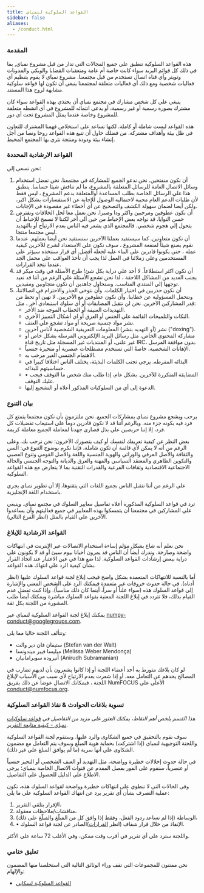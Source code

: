 ```yaml
---
title: القواعد السلوكية لنمباي
sidebar: false
aliases:
  - /conduct.html
---
```


### المقدمة

هذه القواعد السلوكية تنطبق علي جميع المجالات التي تدار من قبل مشروع نمباي, بما في ذلك كل قوائم البريد سواء كانت خاصة أم عامة ومتعقبات القضايا والويكي والمدونات وتويتر وأي قناة اتصال تستخدم من قبل مجتمعنا. مشروع نمباي لا يقوم بتنظيم أي فعاليات شخصية ومع ذلك أي فعاليات متعلقة لمجتمعنا ينبغي أن تكون لها قواعد سلوكية مشابهة لروح هذا المستند.

ينبغي علي كل شخص مشارك في مجتمع نمباي أن يحتذي بهذه القواعد سواء كان مشترك بصورة رسمية أو غير رسمية، أو يدعي انتمائه للمشروع في أي انشطه متعلقة للمشروع وخاصة عندما يمثل المشروع تحت أي دور.

هذه القواعد ليست شاملة أو كاملة. لكنها تساعد علي استخلاص فهمنا المشترك للتعاون في ظل بيئة وأهداف مشتركة. من فضلك حاول أن تتبع هذه القواعد روحا ونصا من أجل إنشاء بيئة ودودة ومنتجة نثري بها المجتمع المحيط.

### القواعد الارشادية المحددة

نحن نسعى إلي:

1. أن نكون منفتحين. نحن ندعو الجميع للمشاركة في مجتمعنا. نحن نفضل استخدام وسائل الاتصال العامة للرسائل المتعلقة بالمشروع، ما لم نناقش شيئا حساسا. ينطبق هذا علي الرسائل الخاصة بطلب المساعدة أوالمتعلقة بدعم المشروع ، ليس فقط ﻷن طلبات الدعم العام محببة لاحتمالية الوصول للإجابة عن الاستفسارات بشكل اكبر، ولكن أيضا لضمان سهولة الكشف والتصحيح عن أي أخطاء غير مقصودة في الإجابات.
2. أن نكون عطوفين ومرحبين واكثر ودا وصبرا. نحن نعمل معا لحل الخلافات ونفترض حسن النوايا. قد نواجه بعض الإحباط من حين ألي أخر لكننا لا نسمح للإحباط أن يتحول إلي هجوم شخصي. فالمجتمع الذي يشعر فيه الناس بعدم الارتياح أو بالتهديد ليس مجتمعا منتجا.
3. أن نكون متعاونين. كما سيستفيد بعملنا الآخرين سنستفيد نحن أيضا بعملهم. عندما نقوم بصنع شيئاً لمنفعة المشروع ، سوف نكون علي الاستعداد لشرح للآخرين كيفية عمله ، حتي يكونوا قادرين علي البناء عليه لجعله أفضل. أي قرار سنتخذه سيؤثر علي المستخدمين وعلي زملائنا في العمل لذا يجب أن تأخذ العواقب علي محمل الجد عندما نتخذ القرارات.
4. أن نكون اكثر استطلاعاً. لا أحد علي دراية بكل شئ! طرح الأسئلة في وقت مبكر قد يجنب العديد من المشاكل اللاحقة ، لذا نحن نشجع الأسئلة علي الرغم من أننا قد نعيد توجهها إلي المنتدي المناسب. وسنحاول جاهدين أن نكون متجاوبين ومفيدين.
5. أن نكون حذريين في اختيار الكلمات. وأن نتوخى الحذر والاحترام في اتصالاتنا، ونتحمل المسؤولية عن خطابنا. وأن نكون عطوفين مع الأخريين. لا تهين أو تحط من قدر المشاركين الآخرين. نحن لن نتقبل المضايقات أو أي سلوك استبعادي أخر ، مثل:
    * التهديدات العنيفة أو الخطاب الموجه ضد الأخر.
    * النكات والتلميحات القائمة علي الجنس أو العرق أو اي أشكال التمييز الأخري.
    * نشر مواد جنسية صريحة أو مواد تشجع علي العنف.
    * نشر (أو التهديد بنشر) المعلومات التعريفية الشخصية لأناس آخرين ("doxing").
    * مشاركة المحتوى الخاص، مثل رسائل البريد الإلكتروني المرسلة بشكل خاص أو غير علني، أو المنتديات غير المسجلة مثل تاريخ قناة IRC، بدون موافقة المرسل.
    * الإهانات الشخصية، خاصةً التي تستخدم مصطلحات عنصرية أو متحيزة جنسياً.
    * الاهتمام الجنسي الغير مرحب به.
    * البذائه المفرطه. يرجى تجنب الكلمات البذيئة، يختلف الناس اختلافا كبيرا في حساسيتهم للبذائه.
    * • المضايقة المتكررة للآخرين. بشكل عام، إذا طلب منك شخص ما التوقف فيجب عليك التوقف.
    * الدعوة إلى أي من السلوكيات المذكور أعلاه أو التشجيع إليها.

### بيان التنوع

يرحب ويشجع مشروع نمباي بمشاركات الجميع. نحن ملتزمون بأن نكون مجتمعا يتمتع كل فرد فيه بكونه جزء منه. وبالرغم أننا قد لا نكون قادرين دوماً على استيعاب تفضيلات كل فرد، إلا إننا حريصين علي بذل قصارى جهدنا لمعاملة الجميع معاملة كريمة.

بغض النظر عن كيفية تعريفك لنفسك أو كيف يتصورك الآخرون:  نحن نرحب بك. وعلى الرغم من أنه لا يمكن لأي قائمة أن تكون شاملة، فإننا نكرم بوضوح التنوع في: السن والثقافة والأصل العرقي والوراثي والهوية الجنسية واللغة والأصل القومي وتنوع العصبي والتكوين الظاهري والمعتقد السياسي والمهنة والعرق والديانة والتوجه الجنسي والحالة الاجتماعية الاقتصادية وثقافات الفرعية والقدرات التقنية بما لا يتعارض مع هذه القواعد السلوكية.

على الرغم من أننا نتقبل الناس بجميع اللغات التي يتقنوها، إلا أن تطوير نمباي يجري باستخدام اللغة الإنجليزية.

ترد في قواعد السلوكية المذكورة أعلاه تفاصيل معايير السلوك في مجتمع نمباي. وينبغي علي المشاركين في مجتمعنا أن يتمسكوا بهذه المعايير في جميع فعاليتهم وأن يساعدوا الآخرين على القيام بالمثل (انظر الفرع التالي).

### القواعد الارشادية للإبلاغ

نحن نعلم أنه شاع بشكل مؤلم إساءة استخدام الاتصالات عبر الإنترنت في انتهاكات واضحة وصارخة. وندرك أيضاً أن الناس قد يمرون أحيانا بيوم سيئ أو قد لا يكونون علي دراية ببعض إرشادات القواعد السلوكية. لذا ضع هذا في عين الاعتبار عند اتخاذ القرار بشأن كيفية الرد علي انتهاك هذه القواعد.

أما بالنسبة للانتهاكات المتعمدة بشكل واضح فيجب إبلاغ لجنة قواعد السلوك عليها (انظر أدناه). في حالة حدوث خروفات غير متعمدة فيمكنك الرد على الشخص المعني والإشارة إلى قواعد السلوك هذه (سواء علناً أو سراً، أينما كان ذلك مناسباً). وإذا كنت تفضل عدم القيام بذلك، فلا تتردد في إبلاغ اللجنة المعنية بقواعد السلوك مباشرة ويمكنك أيضاً طلب المشورة من اللجنة بكل ثقة.

يمكنك إبلاغ لجنة القواعد السلوكية لنمباي عبر numpy-conduct@googlegroups.com.

وتتألف اللجنة حاليا مما يلي:

* ستيفان فان دير والت (Stefan van der Walt)
* ميليسا فيبر ميندونسا (Melissa Weber Mendonça)
* أنيروده سوبرامانيان (Anirudh Subramanian)

لو كان بلاغك متورط به أحد أعضاء اللجنة أو إذا كانوا يشعرون بأن لديهم تضارب في المصالح يحدهم عن التعامل معه. أو إذا شعرت بعدم الارتياح لأي سبب من الأسباب لإبلاغ اللجنة ، فبمكانك الاتصال عوضا عن ذلك بفريق NumFOCUS الأعلى على [conduct@numfocus.org](https://numfocus.org/code-of-conduct#persons-responsible).

### تسوية بلاغات الحوادث & نفاذ القواعد السلوكية

_هذا القسم يلخص أهم النقاط، يمكنك العثور على مزيد من التفاصيل في_ [ قواعد سلوكيات نمباي - كيفية متابعة التقرير](/report-handling-manual).

سوف نقوم بالتحقيق في جميع الشكاوى والرد عليها. وستقوم لجنة القواعد السلوكية واللجنة التوجيهية لنمباي (إذا اشتركت) بحماية هوية المبلِّغ وسوف يتم التعامل مع مضمون الشكاوى على أنها سرية (ما لم يوافق المبلغ على غير ذلك).

في حالة حدوث إخلالات خطيرة وواضحة، مثل التهديد أو العنف الشخصي أو التحيز جنسياً أو عنصرياً، سنقوم على الفور بفصل المقدم عن قنوات الاتصال الخاصة بنمباي؛ يرجى الاطلاع على الدليل للحصول على التفاصيل.

وفي الحالات التي لا تنطوي على انتهاكات خطيرة وواضحة لقواعد السلوك هذه، تكون عملية التصرف بشأن أي تقرير يرد عن انتهاك القواعد السلوكية علي ما يلي:

1. الإقرار بتلقي التقرير،
2. مناقشات/ملاحظات معقولة،
3. الوساطة (إذا لم تساعد ردود الفعل، وفقط إذا وافق كل من المبلّغ والمبلّغ على ذلك)،
4. • الإنفاذ من خلال قرار شفاف (انظر [القرارات](/report-handling-manual#resolutions))الصادر عن لجنة قواعد السلوك.

واللجنة سترد على أي تقرير في أقرب وقت ممكن، وفي الأغلب 72 ساعة على الأكثر.

### تعليق ختامي

نحن ممتنون للمجموعات التي تقف وراء الوثائق التالية التي استخلصنا منها المضمون والإلهام:

- [القواعد السلوكية لسكابي](https://docs.scipy.org/doc/scipy/reference/dev/conduct/code_of_conduct.html)
